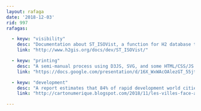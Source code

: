 ```yaml
---
layout: rafaga
date: '2018-12-03'
rid: 997
rafagas:

  - keyw: "visibility"
    desc: "Documentation about ST_ISOVist, a function for H2 database that computes visibility obstructions"
    link: "http://www.h2gis.org/docs/dev/ST_ISOVist/"

  - keyw: "printing"
    desc: "A semi-manual process using D3JS, SVG, and some HTML/CSS/JS knowledge to print web maps"
    link: "https://docs.google.com/presentation/d/16X_WxWAcOAlezGT_55jtVlTJqkLs0ddf41fFsoUk_bs/edit#slide=id.p"

  - keyw: "development"
    desc: "A report estimates that 84% of rapid development world cities are at high risk because of climate change"
    link: "http://cartonumerique.blogspot.com/2018/11/les-villes-face-au-changement-climatique.html"

---
```

